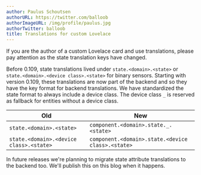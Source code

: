 ```yaml
---
author: Paulus Schoutsen
authorURL: https://twitter.com/balloob
authorImageURL: /img/profile/paulus.jpg
authorTwitter: balloob
title: Translations for custom Lovelace
---
```


If you are the author of a custom Lovelace card and use translations, please pay attention as the state translation keys have changed.

Before 0.109, state translations lived under `state.<domain>.<state>` or `state.<domain>.<device class>.<state>` for binary sensors. Starting with version 0.109, these translations are now part of the backend and so they have the key format for backend translations. We have standardized the state format to always include a device class. The device class `_` is reserved as fallback for entities without a device class.

| Old                                     | New                                               |
| --------------------------------------- | ------------------------------------------------- |
| `state.<domain>.<state>`                | `component.<domain>.state._.<state>`              |
| `state.<domain>.<device class>.<state>` | `component.<domain>.state.<device class>.<state>` |

In future releases we're planning to migrate state attribute translations to the backend too. We'll publish this on this blog when it happens.
